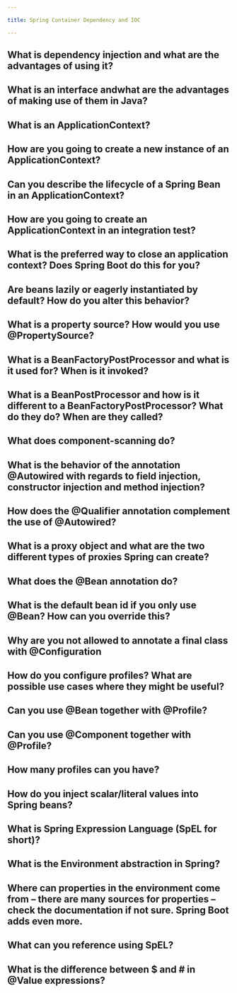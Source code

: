 ```yaml
---

title: Spring Container Dependency and IOC

---
```


## What is dependency injection and what are the advantages of using it?
## What is an interface andwhat are the advantages of making use of them in Java?
## What is an ApplicationContext?
## How are you going to create a new instance of an ApplicationContext?
## Can you describe the lifecycle of a Spring Bean in an ApplicationContext?
## How are you going to create an ApplicationContext in an integration test?
## What is the preferred way to close an application context? Does Spring Boot do this for you?
## Are beans lazily or eagerly instantiated by default? How do you alter this behavior?
## What is a property source? How would you use @PropertySource?
## What is a BeanFactoryPostProcessor and what is it used for? When is it invoked?
## What is a BeanPostProcessor and how is it different to a BeanFactoryPostProcessor? What do they do? When are they called?
## What does component-scanning do?
## What is the behavior of the annotation @Autowired with regards to field injection, constructor injection and method injection?
## How does the @Qualifier annotation complement the use of @Autowired?
## What is a proxy object and what are the two different types of proxies Spring can create?
## What does the @Bean annotation do?
## What is the default bean id if you only use @Bean? How can you override this?
## Why are you not allowed to annotate a final class with @Configuration
## How do you configure profiles? What are possible use cases where they might be useful?
## Can you use @Bean together with @Profile?
## Can you use @Component together with @Profile?
## How many profiles can you have?
## How do you inject scalar/literal values into Spring beans?
## What is Spring Expression Language (SpEL for short)?
## What is the Environment abstraction in Spring?
## Where can properties in the environment come from – there are many sources for properties – check the documentation if not sure. Spring Boot adds even more. 
## What can you reference using SpEL?
## What is the difference between $ and # in @Value expressions?